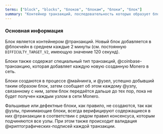 ```yaml
---
terms: ["block", "blocks", "блоков", "блокам", "блоки", "блок"]
summary: "Контейнер транзакций, последовательность которых образует блокчейн"
---
```


### Основная информация

Блок является контейнером @транзакций. Новый блок добавляется в @блoкчейн в среднем каждые 2 минуты (см. постоянную `DIFFICULTY_TARGET_V2`, имеющую значение 120 секунд).

Блоки также содержат специальный тип транзакций, @coinbase-транзакцию, которая добавляет каждую новую созданную Monero в сеть.

Блоки создаются в процессе @майнинга, и @узел, успешно добывший таким образом блок, затем сообщает об этом каждому @узлу, связанному с ним, затем блок передаётся дальше до тех пор, пока не будет получен каждым узлом в сети Monero.

Фальшивые или дефектные блоки, как правило, не создаются, так как @узлы, принимающие блоки, всегда верифицируют содержащиеся в них @транзакции в соответствии с рядом правил консенсуса, которым подчиняются все узлы. При этом также происходит валидация @криптографических-подписей каждой транзакции.
